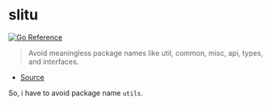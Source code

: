 # slitu

[![Go Reference](https://pkg.go.dev/badge/github.com/g0rbe/slitu.svg)](https://pkg.go.dev/github.com/g0rbe/slitu)

> Avoid meaningless package names like util, common, misc, api, types, and interfaces.

- [Source](https://github.com/golang/go/wiki/CodeReviewComments#package-names)

So, i have to avoid package name `utils`.